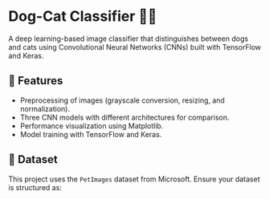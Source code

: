 # Dog-Cat Classifier 🐶🐱  

A deep learning-based image classifier that distinguishes between dogs and cats using Convolutional Neural Networks (CNNs) built with TensorFlow and Keras.  

## 🚀 Features  
- Preprocessing of images (grayscale conversion, resizing, and normalization).  
- Three CNN models with different architectures for comparison.  
- Performance visualization using Matplotlib.  
- Model training with TensorFlow and Keras.  

## 📂 Dataset  
This project uses the `PetImages` dataset from Microsoft. Ensure your dataset is structured as:  
